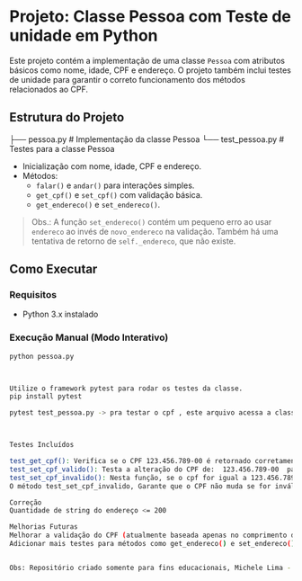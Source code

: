 # Projeto: Classe Pessoa com Teste de unidade em Python

Este projeto contém a implementação de uma classe `Pessoa` com atributos básicos como nome, idade, CPF e endereço. O projeto também inclui testes de unidade para garantir o correto funcionamento dos métodos relacionados ao CPF.

## Estrutura do Projeto


├── pessoa.py # Implementação da classe Pessoa
└── test_pessoa.py # Testes para a classe Pessoa


- Inicialização com nome, idade, CPF e endereço.
- Métodos:
  - `falar()` e `andar()` para interações simples.
  - `get_cpf()` e `set_cpf()` com validação básica.
  - `get_endereco()` e `set_endereco()`.

>  Obs.: A função `set_endereco()` contém um pequeno erro ao usar `endereco` ao invés de `novo_endereco` na validação. Também há uma tentativa de retorno de `self._endereco`, que não existe.


## Como Executar

### Requisitos
- Python 3.x instalado

### Execução Manual (Modo Interativo)
```bash
python pessoa.py



Utilize o framework pytest para rodar os testes da classe.
pip install pytest

pytest test_pessoa.py -> pra testar o cpf , este arquivo acessa a classe pessoa para efetivar o teste



Testes Incluídos

test_get_cpf(): Verifica se o CPF 123.456.789-00 é retornado corretamente.
test_set_cpf_valido(): Testa a alteração do CPF de:  123.456.789-00  para: 987.654.321-00 com um valor válido.
test_set_cpf_invalido(): Nesta função, se o cpf for igual a 123.456.789-00, irá retornar que está inválido, caso contrário for informado o nome cpf na instancia do objeto está correto.
O método test_set_cpf_invalido, Garante que o CPF não muda se for inválido, caso contrário sim.

Correção
Quantidade de string do endereço <= 200

Melhorias Futuras
Melhorar a validação do CPF (atualmente baseada apenas no comprimento da string).
Adicionar mais testes para métodos como get_endereco() e set_endereco().


Obs: Repositório criado somente para fins educacionais, Michele Lima - 2025.
